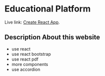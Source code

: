 # Educational Platform

Live link: [Create React App](https://educational-platform-1b2b4.web.app/).

## Description About this website

* use react 
* use react bootstrap
* use react pdf
* more components
* use accordion

